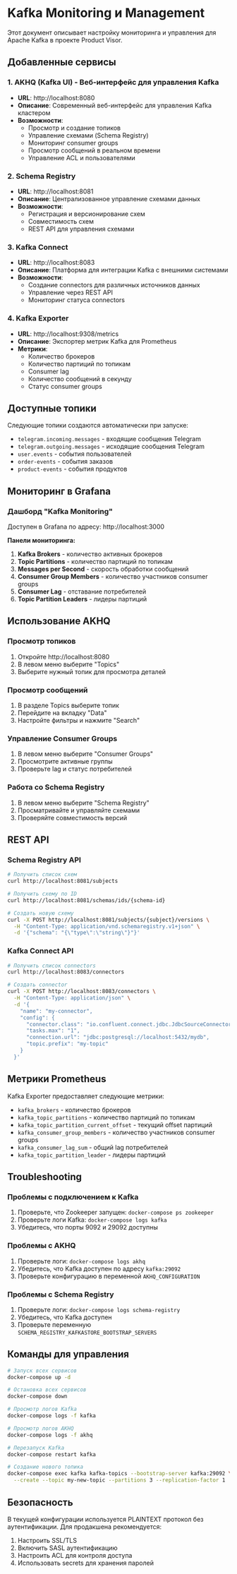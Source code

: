 # Kafka Monitoring и Management

Этот документ описывает настройку мониторинга и управления для Apache Kafka в проекте Product Visor.

## Добавленные сервисы

### 1. AKHQ (Kafka UI) - Веб-интерфейс для управления Kafka
- **URL**: http://localhost:8080
- **Описание**: Современный веб-интерфейс для управления Kafka кластером
- **Возможности**:
  - Просмотр и создание топиков
  - Управление схемами (Schema Registry)
  - Мониторинг consumer groups
  - Просмотр сообщений в реальном времени
  - Управление ACL и пользователями

### 2. Schema Registry
- **URL**: http://localhost:8081
- **Описание**: Централизованное управление схемами данных
- **Возможности**:
  - Регистрация и версионирование схем
  - Совместимость схем
  - REST API для управления схемами

### 3. Kafka Connect
- **URL**: http://localhost:8083
- **Описание**: Платформа для интеграции Kafka с внешними системами
- **Возможности**:
  - Создание connectors для различных источников данных
  - Управление через REST API
  - Мониторинг статуса connectors

### 4. Kafka Exporter
- **URL**: http://localhost:9308/metrics
- **Описание**: Экспортер метрик Kafka для Prometheus
- **Метрики**:
  - Количество брокеров
  - Количество партиций по топикам
  - Consumer lag
  - Количество сообщений в секунду
  - Статус consumer groups

## Доступные топики

Следующие топики создаются автоматически при запуске:

- `telegram.incoming.messages` - входящие сообщения Telegram
- `telegram.outgoing.messages` - исходящие сообщения Telegram
- `user.events` - события пользователей
- `order-events` - события заказов
- `product-events` - события продуктов

## Мониторинг в Grafana

### Дашборд "Kafka Monitoring"
Доступен в Grafana по адресу: http://localhost:3000

**Панели мониторинга:**
1. **Kafka Brokers** - количество активных брокеров
2. **Topic Partitions** - количество партиций по топикам
3. **Messages per Second** - скорость обработки сообщений
4. **Consumer Group Members** - количество участников consumer groups
5. **Consumer Lag** - отставание потребителей
6. **Topic Partition Leaders** - лидеры партиций

## Использование AKHQ

### Просмотр топиков
1. Откройте http://localhost:8080
2. В левом меню выберите "Topics"
3. Выберите нужный топик для просмотра деталей

### Просмотр сообщений
1. В разделе Topics выберите топик
2. Перейдите на вкладку "Data"
3. Настройте фильтры и нажмите "Search"

### Управление Consumer Groups
1. В левом меню выберите "Consumer Groups"
2. Просмотрите активные группы
3. Проверьте lag и статус потребителей

### Работа со Schema Registry
1. В левом меню выберите "Schema Registry"
2. Просматривайте и управляйте схемами
3. Проверяйте совместимость версий

## REST API

### Schema Registry API
```bash
# Получить список схем
curl http://localhost:8081/subjects

# Получить схему по ID
curl http://localhost:8081/schemas/ids/{schema-id}

# Создать новую схему
curl -X POST http://localhost:8081/subjects/{subject}/versions \
  -H "Content-Type: application/vnd.schemaregistry.v1+json" \
  -d '{"schema": "{\"type\":\"string\"}"}'
```

### Kafka Connect API
```bash
# Получить список connectors
curl http://localhost:8083/connectors

# Создать connector
curl -X POST http://localhost:8083/connectors \
  -H "Content-Type: application/json" \
  -d '{
    "name": "my-connector",
    "config": {
      "connector.class": "io.confluent.connect.jdbc.JdbcSourceConnector",
      "tasks.max": "1",
      "connection.url": "jdbc:postgresql://localhost:5432/mydb",
      "topic.prefix": "my-topic"
    }
  }'
```

## Метрики Prometheus

Kafka Exporter предоставляет следующие метрики:

- `kafka_brokers` - количество брокеров
- `kafka_topic_partitions` - количество партиций по топикам
- `kafka_topic_partition_current_offset` - текущий offset партиций
- `kafka_consumer_group_members` - количество участников consumer groups
- `kafka_consumer_lag_sum` - общий lag потребителей
- `kafka_topic_partition_leader` - лидеры партиций

## Troubleshooting

### Проблемы с подключением к Kafka
1. Проверьте, что Zookeeper запущен: `docker-compose ps zookeeper`
2. Проверьте логи Kafka: `docker-compose logs kafka`
3. Убедитесь, что порты 9092 и 29092 доступны

### Проблемы с AKHQ
1. Проверьте логи: `docker-compose logs akhq`
2. Убедитесь, что Kafka доступен по адресу `kafka:29092`
3. Проверьте конфигурацию в переменной `AKHQ_CONFIGURATION`

### Проблемы с Schema Registry
1. Проверьте логи: `docker-compose logs schema-registry`
2. Убедитесь, что Kafka доступен
3. Проверьте переменную `SCHEMA_REGISTRY_KAFKASTORE_BOOTSTRAP_SERVERS`

## Команды для управления

```bash
# Запуск всех сервисов
docker-compose up -d

# Остановка всех сервисов
docker-compose down

# Просмотр логов Kafka
docker-compose logs -f kafka

# Просмотр логов AKHQ
docker-compose logs -f akhq

# Перезапуск Kafka
docker-compose restart kafka

# Создание нового топика
docker-compose exec kafka kafka-topics --bootstrap-server kafka:29092 \
  --create --topic my-new-topic --partitions 3 --replication-factor 1
```

## Безопасность

В текущей конфигурации используется PLAINTEXT протокол без аутентификации. Для продакшена рекомендуется:

1. Настроить SSL/TLS
2. Включить SASL аутентификацию
3. Настроить ACL для контроля доступа
4. Использовать secrets для хранения паролей

